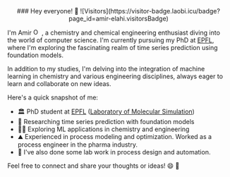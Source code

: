 <div align="center">
  ### Hey everyone! 👋
  ![Visitors](https://visitor-badge.laobi.icu/badge?page_id=amir-elahi.visitorsBadge)
</div>

  
<!--
**amir-elahi/amir-elahi** is a ✨ _special_ ✨ repository because its `README.md` (this file) appears on your GitHub profile.

Here are some ideas to get you started:

- 🔭 I’m currently working on ...
- 🌱 I’m currently learning ...
- 👯 I’m looking to collaborate on ...
- 🤔 I’m looking for help with ...
- 💬 Ask me about ...
- 📫 How to reach me: ...
- 😄 Pronouns: ...
- ⚡ Fun fact: ...
-->

I'm Amir <!-- Add the ORCID image and link it to the my ORCID -->
[<img src="https://upload.wikimedia.org/wikipedia/commons/thumb/0/06/ORCID_iD.svg/1200px-ORCID_iD.svg.png" alt="ORCID" width="15" height="15">](https://orcid.org//0009-0001-5907-101X)
, a chemistry and chemical engineering enthusiast diving into the world of computer science. I'm currently pursuing my PhD at [EPFL](https://www.epfl.ch/en/), where I'm exploring the fascinating realm of time series prediction using foundation models.

In addition to my studies, I'm delving into the integration of machine learning in chemistry and various engineering disciplines, always eager to learn and collaborate on new ideas.

Here's a quick snapshot of me:
 - 🏛️ PhD student at [EPFL](https://www.epfl.ch/en/) ([Laboratory of Molecular Simulation](https://www.epfl.ch/labs/lsmo/))
 - 🔭 Researching time series prediction with foundation models
 - 🧗‍♂️ Exploring ML applications in chemistry and engineering
 - ⛰️ Experienced in process modeling and optimization. Worked as a process engineer in the pharma industry.
 - 🥼 I've also done some lab work in process design and automation. 

Feel free to connect and share your thoughts or ideas! 😄 💯
